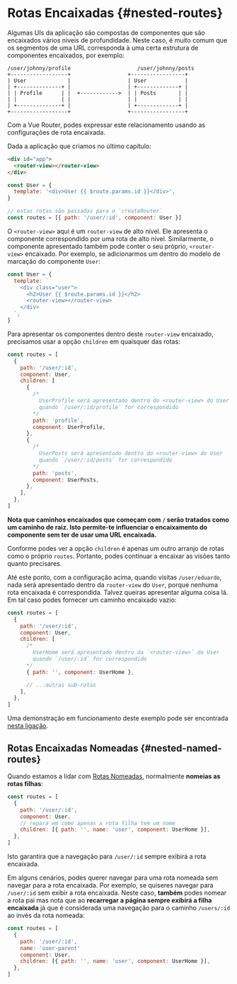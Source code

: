 # Rotas Encaixadas {#nested-routes}

<VueSchoolLink
  href="https://vueschool.io/lessons/nested-routes"
  title="Aprenda sobre as rotas encaixadas"
/>

Algumas UIs da aplicação são compostas de componentes que são encaixados vários níveis de profundidade. Neste caso, é muito comum que os segmentos de uma URL corresponda à uma certa estrutura de componentes encaixados, por exemplo:

```
/user/johnny/profile                     /user/johnny/posts
+------------------+                  +-----------------+
| User             |                  | User            |
| +--------------+ |                  | +-------------+ |
| | Profile      | |  +------------>  | | Posts       | |
| |              | |                  | |             | |
| +--------------+ |                  | +-------------+ |
+------------------+                  +-----------------+
```

Com a Vue Router, podes expressar este relacionamento usando as configurações de rota encaixada.

Dada a aplicação que criamos no último capítulo:

```html
<div id="app">
  <router-view></router-view>
</div>
```

```js
const User = {
  template: '<div>User {{ $route.params.id }}</div>',
}

// estas rotas são passadas para o `createRouter`
const routes = [{ path: '/user/:id', component: User }]
```

O `<router-view>` aqui é um `router-view` de alto nível. Ele apresenta o componente correspondido por uma rota de alto nível. Similarmente, o componente apresentado também pode conter o seu próprio, `<router-view>` encaixado. Por exemplo, se adicionarmos um dentro do modelo de marcação do componente `User`:

```js
const User = {
  template: `
    <div class="user">
      <h2>User {{ $route.params.id }}</h2>
      <router-view></router-view>
    </div>
  `,
}
```

Para apresentar os componentes dentro deste `router-view` encaixado, precisamos usar a opção `children` em quaisquer das rotas:

```js
const routes = [
  {
    path: '/user/:id',
    component: User,
    children: [
      {
        /*
          UserProfile será apresentado dentro do <router-view> do User
          quando `/user/:id/profile` for correspondido
        */
        path: 'profile',
        component: UserProfile,
      },
      {
        /*
          UserPosts será apresentado dentro do <router-view> do User
          quando `/user/:id/posts` for correspondido
        */
        path: 'posts',
        component: UserPosts,
      },
    ],
  },
]
```

**Nota que caminhos encaixados que começam com `/` serão tratados como um caminho de raiz. Isto permite-te influenciar o encaixamento do componente sem ter de usar uma URL encaixada.**

Conforme podes ver a opção `children` é apenas um outro arranjo de rotas como o próprio `routes`. Portanto, podes continuar a encaixar as visões tanto quanto precisares.

Até este ponto, com a configuração acima, quando visitas `/user/eduardo`, nada será apresentado dentro da `router-view` do `User`, porque nenhuma rota encaixada é correspondida. Talvez queiras apresentar alguma coisa lá. Em tal caso podes fornecer um caminho encaixado vazio:

```js
const routes = [
  {
    path: '/user/:id',
    component: User,
    children: [
      /*
        UserHome será apresentado dentro da `<router-view>` do User
        quando `/user/:id` for correspondido
      */
      { path: '', component: UserHome },

      // ...outras sub-rotas
    ],
  },
]
```

Uma demonstração em funcionamento deste exemplo pode ser encontrada [nesta ligação](https://codesandbox.io/s/nested-views-vue-router-4-examples-hl326?initialpath=%2Fusers%2Feduardo).

## Rotas Encaixadas Nomeadas {#nested-named-routes}

Quando estamos a lidar com [Rotas Nomeadas](./named-routes.md), normalmente **nomeias as rotas filhas**:

```js
const routes = [
  {
    path: '/user/:id',
    component: User,
    // repara em como apenas a rota filha tem um nome
    children: [{ path: '', name: 'user', component: UserHome }],
  },
]
```

Isto garantira que a navegação para `/user/:id` sempre exibirá a rota encaixada.

Em alguns cenários, podes querer navegar para uma rota nomeada sem navegar para a rota encaixada. Por exemplo, se quiseres navegar para `/user/:id` sem exibir a rota encaixada. Neste caso, **também** podes nomear a rota pai mas nota que ao **recarregar a página sempre exibirá a filha encaixada** já que é considerada uma navegação para o caminho `/users/:id` ao invés da rota nomeada:

```js
const routes = [
  {
    path: '/user/:id',
    name: 'user-parent'
    component: User,
    children: [{ path: '', name: 'user', component: UserHome }],
  },
]
```
